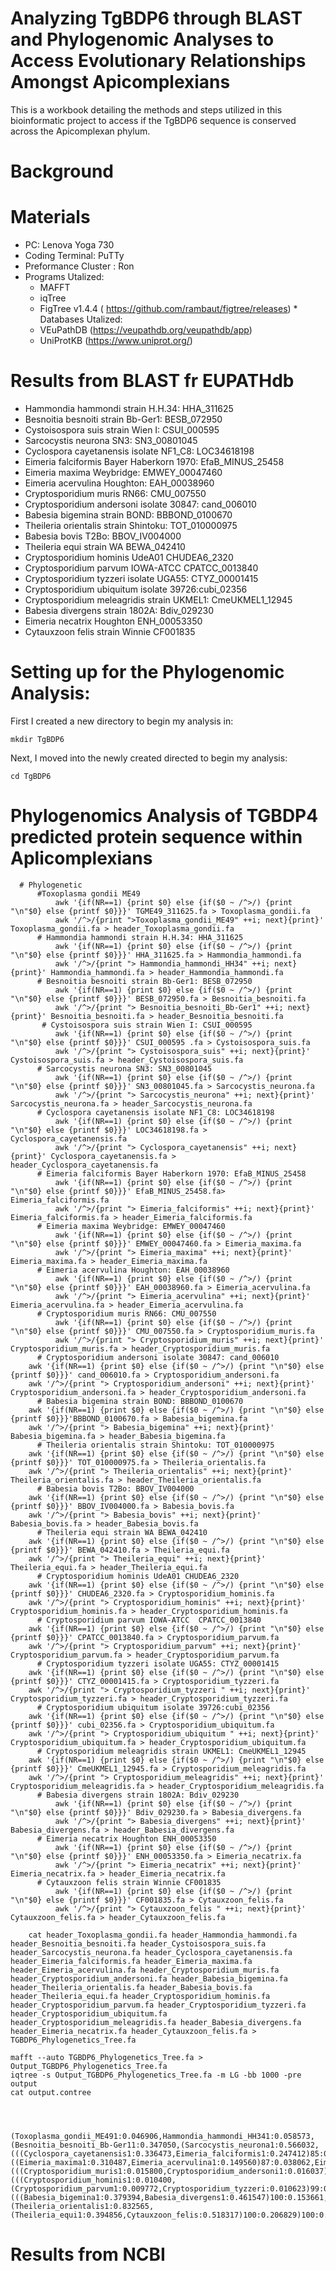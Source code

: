 # Analyzing TgBDP6 through BLAST and Phylogenomic Analyses to Access Evolutionary Relationships Amongst Apicomplexians
This is a workbook detailing the methods and steps utilized in this bioinformatic project to access if the TgBDP6 sequence is conserved across the Apicomplexan phylum.
# Background

# Materials
   * PC: Lenova Yoga 730
   * Coding Terminal: PuTTy
   * Preformance Cluster : Ron
   * Programs Utalized:
       * MAFFT
       * iqTree
       * FigTree v1.4.4 ( https://github.com/rambaut/figtree/releases)
    * Databases Utalized:
      *  VEuPathDB (https://veupathdb.org/veupathdb/app)
      *   UniProtKB (https://www.uniprot.org/)
# Results from BLAST fr EUPATHdb
* 	Hammondia hammondi strain H.H.34: HHA_311625
*   Besnoitia besnoiti strain Bb-Ger1: BESB_072950
*	Cystoisospora suis strain Wien I: CSUI_000595
* Sarcocystis neurona SN3: SN3_00801045
* Cyclospora cayetanensis isolate NF1_C8: LOC34618198
* Eimeria falciformis Bayer Haberkorn 1970: EfaB_MINUS_25458
* Eimeria maxima Weybridge: EMWEY_00047460
* Eimeria acervulina Houghton: EAH_00038960
* Cryptosporidium muris RN66: CMU_007550
* Cryptosporidium andersoni isolate 30847: cand_006010
* Babesia bigemina strain BOND: BBBOND_0100670
* Theileria orientalis strain Shintoku: TOT_010000975
* Babesia bovis T2Bo: BBOV_IV004000
* Theileria equi strain WA BEWA_042410
* Cryptosporidium hominis UdeA01 CHUDEA6_2320
* Cryptosporidium parvum IOWA-ATCC  CPATCC_0013840
* Cryptosporidium tyzzeri isolate UGA55: CTYZ_00001415
* Cryptosporidium ubiquitum isolate 39726:cubi_02356
* Cryptosporidium meleagridis strain UKMEL1: CmeUKMEL1_12945
* Babesia divergens strain 1802A: Bdiv_029230
* Eimeria necatrix Houghton ENH_00053350
* Cytauxzoon felis strain Winnie CF001835
# Setting up for the Phylogenomic Analysis:
First I created a new directory to begin my analysis in:
	
	mkdir TgBDP6
		
Next, I moved into the newly created directed to begin my analysis:
	
	cd TgBDP6

# Phylogenomics Analysis of TGBDP4 predicted protein sequence within Aplicomplexians 

      # Phylogenetic
          #Toxoplasma gondii ME49
              awk '{if(NR==1) {print $0} else {if($0 ~ /^>/) {print "\n"$0} else {printf $0}}}' TGME49_311625.fa > Toxoplasma_gondii.fa
              awk '/^>/{print ">Toxoplasma_gondii_ME49" ++i; next}{print}' Toxoplasma_gondii.fa > header_Toxoplasma_gondii.fa
          # Hammondia hammondi strain H.H.34: HHA_311625
              awk '{if(NR==1) {print $0} else {if($0 ~ /^>/) {print "\n"$0} else {printf $0}}}' HHA_311625.fa > Hammondia_hammondi.fa
              awk '/^>/{print "> Hammondia_hammondi_HH34" ++i; next}{print}' Hammondia_hammondi.fa > header_Hammondia_hammondi.fa
          # Besnoitia besnoiti strain Bb-Ger1: BESB_072950
              awk '{if(NR==1) {print $0} else {if($0 ~ /^>/) {print "\n"$0} else {printf $0}}}' BESB_072950.fa > Besnoitia_besnoiti.fa
              awk '/^>/{print "> Besnoitia_besnoiti_Bb-Ger1" ++i; next}{print}' Besnoitia_besnoiti.fa > header_Besnoitia_besnoiti.fa
           # Cystoisospora suis strain Wien I: CSUI_000595
              awk '{if(NR==1) {print $0} else {if($0 ~ /^>/) {print "\n"$0} else {printf $0}}}' CSUI_000595 .fa > Cystoisospora_suis.fa
              awk '/^>/{print "> Cystoisospora_suis" ++i; next}{print}' Cystoisospora_suis.fa > header_Cystoisospora_suis.fa
          # Sarcocystis neurona SN3: SN3_00801045
              awk '{if(NR==1) {print $0} else {if($0 ~ /^>/) {print "\n"$0} else {printf $0}}}' SN3_00801045.fa > Sarcocystis_neurona.fa
              awk '/^>/{print "> Sarcocystis_neurona" ++i; next}{print}' Sarcocystis_neurona.fa > header_Sarcocystis_neurona.fa
          # Cyclospora cayetanensis isolate NF1_C8: LOC34618198
              awk '{if(NR==1) {print $0} else {if($0 ~ /^>/) {print "\n"$0} else {printf $0}}}' LOC34618198.fa > Cyclospora_cayetanensis.fa
              awk '/^>/{print "> Cyclospora_cayetanensis" ++i; next}{print}' Cyclospora_cayetanensis.fa > header_Cyclospora_cayetanensis.fa
          # Eimeria falciformis Bayer Haberkorn 1970: EfaB_MINUS_25458
              awk '{if(NR==1) {print $0} else {if($0 ~ /^>/) {print "\n"$0} else {printf $0}}}' EfaB_MINUS_25458.fa> Eimeria_falciformis.fa
              awk '/^>/{print "> Eimeria_falciformis" ++i; next}{print}' Eimeria_falciformis.fa > header_Eimeria_falciformis.fa
          # Eimeria maxima Weybridge: EMWEY_00047460
              awk '{if(NR==1) {print $0} else {if($0 ~ /^>/) {print "\n"$0} else {printf $0}}}' EMWEY_00047460.fa > Eimeria_maxima.fa
              awk '/^>/{print "> Eimeria_maxima" ++i; next}{print}' Eimeria_maxima.fa > header_Eimeria_maxima.fa
          # Eimeria acervulina Houghton: EAH_00038960
              awk '{if(NR==1) {print $0} else {if($0 ~ /^>/) {print "\n"$0} else {printf $0}}}' EAH_00038960.fa > Eimeria_acervulina.fa
              awk '/^>/{print "> Eimeria_acervulina" ++i; next}{print}' Eimeria_acervulina.fa > header_Eimeria_acervulina.fa
          # Cryptosporidium muris RN66: CMU_007550
              awk '{if(NR==1) {print $0} else {if($0 ~ /^>/) {print "\n"$0} else {printf $0}}}' CMU_007550.fa > Cryptosporidium_muris.fa
              awk '/^>/{print "> Cryptosporidium_muris" ++i; next}{print}' Cryptosporidium_muris.fa > header_Cryptosporidium_muris.fa
          # Cryptosporidium andersoni isolate 30847: cand_006010
	  	awk '{if(NR==1) {print $0} else {if($0 ~ /^>/) {print "\n"$0} else {printf $0}}}' cand_006010.fa > Cryptosporidium_andersoni.fa
		awk '/^>/{print "> Cryptosporidium_andersoni" ++i; next}{print}' Cryptosporidium_andersoni.fa > header_Cryptosporidium_andersoni.fa
          # Babesia bigemina strain BOND: BBBOND_0100670
	  	awk '{if(NR==1) {print $0} else {if($0 ~ /^>/) {print "\n"$0} else {printf $0}}}'BBBOND_0100670.fa > Babesia_bigemina.fa
		awk '/^>/{print "> Babesia_bigemina" ++i; next}{print}' Babesia_bigemina.fa > header_Babesia_bigemina.fa
          # Theileria orientalis strain Shintoku: TOT_010000975
	  	awk '{if(NR==1) {print $0} else {if($0 ~ /^>/) {print "\n"$0} else {printf $0}}}' TOT_010000975.fa > Theileria_orientalis.fa
		awk '/^>/{print "> Theileria_orientalis" ++i; next}{print}' Theileria_orientalis.fa > header_Theileria_orientalis.fa
          # Babesia bovis T2Bo: BBOV_IV004000
	  	awk '{if(NR==1) {print $0} else {if($0 ~ /^>/) {print "\n"$0} else {printf $0}}}' BBOV_IV004000.fa > Babesia_bovis.fa
		awk '/^>/{print "> Babesia_bovis" ++i; next}{print}' Babesia_bovis.fa > header_Babesia_bovis.fa
          # Theileria equi strain WA BEWA_042410
	  	awk '{if(NR==1) {print $0} else {if($0 ~ /^>/) {print "\n"$0} else {printf $0}}}' BEWA_042410.fa > Theileria_equi.fa
		awk '/^>/{print "> Theileria_equi" ++i; next}{print}' Theileria_equi.fa > header_Theileria_equi.fa
          # Cryptosporidium hominis UdeA01 CHUDEA6_2320
	  	awk '{if(NR==1) {print $0} else {if($0 ~ /^>/) {print "\n"$0} else {printf $0}}}' CHUDEA6_2320.fa > Cryptosporidium_hominis.fa
		awk '/^>/{print "> Cryptosporidium_hominis" ++i; next}{print}' Cryptosporidium_hominis.fa > header_Cryptosporidium_hominis.fa
          # Cryptosporidium parvum IOWA-ATCC  CPATCC_0013840
	  	awk '{if(NR==1) {print $0} else {if($0 ~ /^>/) {print "\n"$0} else {printf $0}}}' CPATCC_0013840.fa > Cryptosporidium_parvum.fa
		awk '/^>/{print "> Cryptosporidium_parvum" ++i; next}{print}' Cryptosporidium_parvum.fa > header_Cryptosporidium_parvum.fa
          # Cryptosporidium tyzzeri isolate UGA55: CTYZ_00001415
	  	awk '{if(NR==1) {print $0} else {if($0 ~ /^>/) {print "\n"$0} else {printf $0}}}' CTYZ_00001415.fa > Cryptosporidium_tyzzeri.fa
		awk '/^>/{print "> Cryptosporidium_tyzzeri " ++i; next}{print}' Cryptosporidium_tyzzeri.fa > header_Cryptosporidium_tyzzeri.fa
          # Cryptosporidium ubiquitum isolate 39726:cubi_02356
	  	awk '{if(NR==1) {print $0} else {if($0 ~ /^>/) {print "\n"$0} else {printf $0}}}' cubi_02356.fa > Cryptosporidium_ubiquitum.fa
		awk '/^>/{print "> Cryptosporidium_ubiquitum " ++i; next}{print}' Cryptosporidium_ubiquitum.fa > header_Cryptosporidium_ubiquitum.fa
          # Cryptosporidium meleagridis strain UKMEL1: CmeUKMEL1_12945
	  	awk '{if(NR==1) {print $0} else {if($0 ~ /^>/) {print "\n"$0} else {printf $0}}}' CmeUKMEL1_12945.fa > Cryptosporidium_meleagridis.fa
		awk '/^>/{print "> Cryptosporidium_meleagridis" ++i; next}{print}' Cryptosporidium_meleagridis.fa > header_Cryptosporidium_meleagridis.fa
          # Babesia divergens strain 1802A: Bdiv_029230
              awk '{if(NR==1) {print $0} else {if($0 ~ /^>/) {print "\n"$0} else {printf $0}}}' Bdiv_029230.fa > Babesia_divergens.fa
              awk '/^>/{print "> Babesia_divergens" ++i; next}{print}' Babesia_divergens.fa > header_Babesia_divergens.fa
          # Eimeria necatrix Houghton ENH_00053350
              awk '{if(NR==1) {print $0} else {if($0 ~ /^>/) {print "\n"$0} else {printf $0}}}' ENH_00053350.fa > Eimeria_necatrix.fa
              awk '/^>/{print "> Eimeria_necatrix" ++i; next}{print}' Eimeria_necatrix.fa > header_Eimeria_necatrix.fa
          # Cytauxzoon felis strain Winnie CF001835
              awk '{if(NR==1) {print $0} else {if($0 ~ /^>/) {print "\n"$0} else {printf $0}}}' CF001835.fa > Cytauxzoon_felis.fa
              awk '/^>/{print "> Cytauxzoon_felis " ++i; next}{print}' Cytauxzoon_felis.fa > header_Cytauxzoon_felis.fa

        cat header_Toxoplasma_gondii.fa header_Hammondia_hammondi.fa header_Besnoitia_besnoiti.fa header_Cystoisospora_suis.fa header_Sarcocystis_neurona.fa header_Cyclospora_cayetanensis.fa header_Eimeria_falciformis.fa header_Eimeria_maxima.fa header_Eimeria_acervulina.fa header_Cryptosporidium_muris.fa header_Cryptosporidium_andersoni.fa header_Babesia_bigemina.fa header_Theileria_orientalis.fa header_Babesia_bovis.fa header_Theileria_equi.fa header_Cryptosporidium_hominis.fa header_Cryptosporidium_parvum.fa header_Cryptosporidium_tyzzeri.fa header_Cryptosporidium_ubiquitum.fa header_Cryptosporidium_meleagridis.fa header_Babesia_divergens.fa header_Eimeria_necatrix.fa header_Cytauxzoon_felis.fa > TGBDP6_Phylogenetics_Tree.fa

	mafft --auto TGBDP6_Phylogenetics_Tree.fa > Output_TGBDP6_Phylogenetics_Tree.fa
	iqtree -s Output_TGBDP6_Phylogenetics_Tree.fa -m LG -bb 1000 -pre output
	cat output.contree
	
	
	
	
	(Toxoplasma_gondii_ME491:0.046906,Hammondia_hammondi_HH341:0.058573,(Besnoitia_besnoiti_Bb-Ger11:0.347050,(Sarcocystis_neurona1:0.566032,(((Cyclospora_cayetanensis1:0.336473,Eimeria_falciformis1:0.247412)85:0.071468,((Eimeria_maxima1:0.310487,Eimeria_acervulina1:0.149560)87:0.038062,Eimeria_necatrix1:0.193124)90:0.059766)100:0.483250,(((Cryptosporidium_muris1:0.015800,Cryptosporidium_andersoni1:0.016037)100:0.517879,(((Cryptosporidium_hominis1:0.010400,(Cryptosporidium_parvum1:0.009772,Cryptosporidium_tyzzeri:0.010623)99:0.004128)100:0.020289,Cryptosporidium_meleagridis1:0.042716)100:0.108773,Cryptosporidium_ubiquitum:0.108001)100:0.449123)100:0.778738,(((Babesia_bigemina1:0.379394,Babesia_divergens1:0.461547)100:0.153661,Babesia_bovis1:0.555256)100:0.290630,(Theileria_orientalis1:0.832565,(Theileria_equi1:0.394856,Cytauxzoon_felis:0.518317)100:0.206829)100:0.254584)100:0.583447)100:0.537649)99:0.190426)100:0.430465)100:0.354310);

# Results from NCBI
